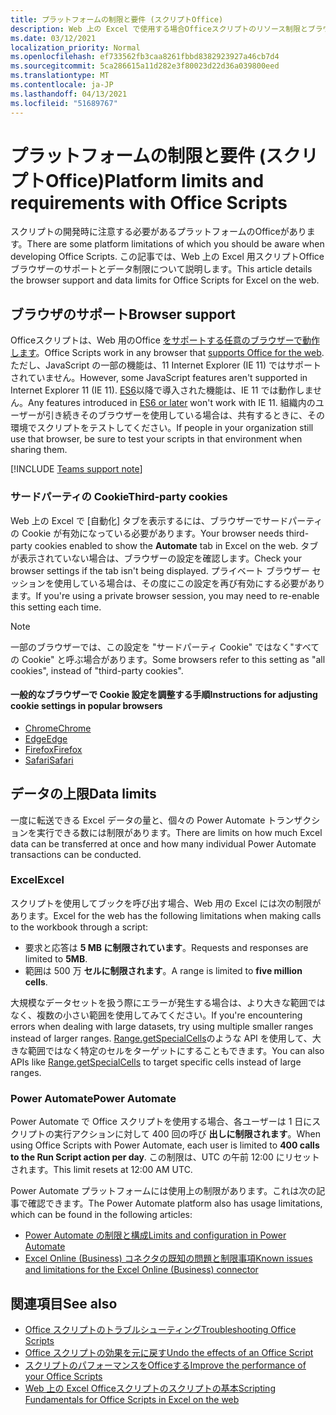 ```yaml
---
title: プラットフォームの制限と要件 (スクリプトOffice)
description: Web 上の Excel で使用する場合Officeスクリプトのリソース制限とブラウザーのサポート
ms.date: 03/12/2021
localization_priority: Normal
ms.openlocfilehash: ef733562fb3caa8261fbbd8382923927a46cb7d4
ms.sourcegitcommit: 5ca286615a11d282e3f80023d22d36a039800eed
ms.translationtype: MT
ms.contentlocale: ja-JP
ms.lasthandoff: 04/13/2021
ms.locfileid: "51689767"
---
```

# <a name="platform-limits-and-requirements-with-office-scripts"></a><span data-ttu-id="27995-103">プラットフォームの制限と要件 (スクリプトOffice)</span><span class="sxs-lookup"><span data-stu-id="27995-103">Platform limits and requirements with Office Scripts</span></span>

<span data-ttu-id="27995-104">スクリプトの開発時に注意する必要があるプラットフォームのOfficeがあります。</span><span class="sxs-lookup"><span data-stu-id="27995-104">There are some platform limitations of which you should be aware when developing Office Scripts.</span></span> <span data-ttu-id="27995-105">この記事では、Web 上の Excel 用スクリプトOfficeブラウザーのサポートとデータ制限について説明します。</span><span class="sxs-lookup"><span data-stu-id="27995-105">This article details the browser support and data limits for Office Scripts for Excel on the web.</span></span>

## <a name="browser-support"></a><span data-ttu-id="27995-106">ブラウザのサポート</span><span class="sxs-lookup"><span data-stu-id="27995-106">Browser support</span></span>

<span data-ttu-id="27995-107">Officeスクリプトは、Web 用のOffice [をサポートする任意のブラウザーで動作します](https://support.microsoft.com/office/ad1303e0-a318-47aa-b409-d3a5eb44e452)。</span><span class="sxs-lookup"><span data-stu-id="27995-107">Office Scripts work in any browser that [supports Office for the web](https://support.microsoft.com/office/ad1303e0-a318-47aa-b409-d3a5eb44e452).</span></span> <span data-ttu-id="27995-108">ただし、JavaScript の一部の機能は、11 Internet Explorer (IE 11) ではサポートされていません。</span><span class="sxs-lookup"><span data-stu-id="27995-108">However, some JavaScript features aren't supported in Internet Explorer 11 (IE 11).</span></span> <span data-ttu-id="27995-109">[ES6](https://www.w3schools.com/Js/js_es6.asp)以降で導入された機能は、IE 11 では動作しません。</span><span class="sxs-lookup"><span data-stu-id="27995-109">Any features introduced in [ES6 or later](https://www.w3schools.com/Js/js_es6.asp) won't work with IE 11.</span></span> <span data-ttu-id="27995-110">組織内のユーザーが引き続きそのブラウザーを使用している場合は、共有するときに、その環境でスクリプトをテストしてください。</span><span class="sxs-lookup"><span data-stu-id="27995-110">If people in your organization still use that browser, be sure to test your scripts in that environment when sharing them.</span></span>

[!INCLUDE [Teams support note](../includes/teams-support-note.md)]

### <a name="third-party-cookies"></a><span data-ttu-id="27995-111">サードパーティの Cookie</span><span class="sxs-lookup"><span data-stu-id="27995-111">Third-party cookies</span></span>

<span data-ttu-id="27995-112">Web 上の Excel で [自動化] タブを表示するには、ブラウザーでサードパーティの Cookie が有効になっている必要があります。</span><span class="sxs-lookup"><span data-stu-id="27995-112">Your browser needs third-party cookies enabled to show the **Automate** tab in Excel on the web.</span></span> <span data-ttu-id="27995-113">タブが表示されていない場合は、ブラウザーの設定を確認します。</span><span class="sxs-lookup"><span data-stu-id="27995-113">Check your browser settings if the tab isn't being displayed.</span></span> <span data-ttu-id="27995-114">プライベート ブラウザー セッションを使用している場合は、その度にこの設定を再び有効にする必要があります。</span><span class="sxs-lookup"><span data-stu-id="27995-114">If you're using a private browser session, you may need to re-enable this setting each time.</span></span>

> [!NOTE]
> <span data-ttu-id="27995-115">一部のブラウザーでは、この設定を "サードパーティ Cookie" ではなく"すべての Cookie" と呼ぶ場合があります。</span><span class="sxs-lookup"><span data-stu-id="27995-115">Some browsers refer to this setting as "all cookies", instead of "third-party cookies".</span></span>

#### <a name="instructions-for-adjusting-cookie-settings-in-popular-browsers"></a><span data-ttu-id="27995-116">一般的なブラウザーで Cookie 設定を調整する手順</span><span class="sxs-lookup"><span data-stu-id="27995-116">Instructions for adjusting cookie settings in popular browsers</span></span>

- [<span data-ttu-id="27995-117">Chrome</span><span class="sxs-lookup"><span data-stu-id="27995-117">Chrome</span></span>](https://support.google.com/chrome/answer/95647)
- [<span data-ttu-id="27995-118">Edge</span><span class="sxs-lookup"><span data-stu-id="27995-118">Edge</span></span>](https://support.microsoft.com/microsoft-edge/temporarily-allow-cookies-and-site-data-in-microsoft-edge-597f04f2-c0ce-f08c-7c2b-541086362bd2)
- [<span data-ttu-id="27995-119">Firefox</span><span class="sxs-lookup"><span data-stu-id="27995-119">Firefox</span></span>](https://support.mozilla.org/kb/disable-third-party-cookies)
- [<span data-ttu-id="27995-120">Safari</span><span class="sxs-lookup"><span data-stu-id="27995-120">Safari</span></span>](https://support.apple.com/guide/safari/manage-cookies-and-website-data-sfri11471/mac)

## <a name="data-limits"></a><span data-ttu-id="27995-121">データの上限</span><span class="sxs-lookup"><span data-stu-id="27995-121">Data limits</span></span>

<span data-ttu-id="27995-122">一度に転送できる Excel データの量と、個々の Power Automate トランザクションを実行できる数には制限があります。</span><span class="sxs-lookup"><span data-stu-id="27995-122">There are limits on how much Excel data can be transferred at once and how many individual Power Automate transactions can be conducted.</span></span>

### <a name="excel"></a><span data-ttu-id="27995-123">Excel</span><span class="sxs-lookup"><span data-stu-id="27995-123">Excel</span></span>

<span data-ttu-id="27995-124">スクリプトを使用してブックを呼び出す場合、Web 用の Excel には次の制限があります。</span><span class="sxs-lookup"><span data-stu-id="27995-124">Excel for the web has the following limitations when making calls to the workbook through a script:</span></span>

- <span data-ttu-id="27995-125">要求と応答は **5 MB に制限されています**。</span><span class="sxs-lookup"><span data-stu-id="27995-125">Requests and responses are limited to **5MB**.</span></span>
- <span data-ttu-id="27995-126">範囲は 500 万 **セルに制限されます**。</span><span class="sxs-lookup"><span data-stu-id="27995-126">A range is limited to **five million cells**.</span></span>

<span data-ttu-id="27995-127">大規模なデータセットを扱う際にエラーが発生する場合は、より大きな範囲ではなく、複数の小さい範囲を使用してみてください。</span><span class="sxs-lookup"><span data-stu-id="27995-127">If you're encountering errors when dealing with large datasets, try using multiple smaller ranges instead of larger ranges.</span></span> <span data-ttu-id="27995-128">[Range.getSpecialCells](/javascript/api/office-scripts/excelscript/excelscript.range#getspecialcells-celltype--cellvaluetype-)のような API を使用して、大きな範囲ではなく特定のセルをターゲットにすることもできます。</span><span class="sxs-lookup"><span data-stu-id="27995-128">You can also APIs like [Range.getSpecialCells](/javascript/api/office-scripts/excelscript/excelscript.range#getspecialcells-celltype--cellvaluetype-) to target specific cells instead of large ranges.</span></span>

### <a name="power-automate"></a><span data-ttu-id="27995-129">Power Automate</span><span class="sxs-lookup"><span data-stu-id="27995-129">Power Automate</span></span>

<span data-ttu-id="27995-130">Power Automate で Office スクリプトを使用する場合、各ユーザーは 1 日にスクリプトの実行アクションに対して 400 回の呼び **出しに制限されます**。</span><span class="sxs-lookup"><span data-stu-id="27995-130">When using Office Scripts with Power Automate, each user is limited to **400 calls to the Run Script action per day**.</span></span> <span data-ttu-id="27995-131">この制限は、UTC の午前 12:00 にリセットされます。</span><span class="sxs-lookup"><span data-stu-id="27995-131">This limit resets at 12:00 AM UTC.</span></span>

<span data-ttu-id="27995-132">Power Automate プラットフォームには使用上の制限があります。これは次の記事で確認できます。</span><span class="sxs-lookup"><span data-stu-id="27995-132">The Power Automate platform also has usage limitations, which can be found in the following articles:</span></span>

- [<span data-ttu-id="27995-133">Power Automate の制限と構成</span><span class="sxs-lookup"><span data-stu-id="27995-133">Limits and configuration in Power Automate</span></span>](/power-automate/limits-and-config)
- [<span data-ttu-id="27995-134">Excel Online (Business) コネクタの既知の問題と制限事項</span><span class="sxs-lookup"><span data-stu-id="27995-134">Known issues and limitations for the Excel Online (Business) connector</span></span>](/connectors/excelonlinebusiness/#known-issues-and-limitations)

## <a name="see-also"></a><span data-ttu-id="27995-135">関連項目</span><span class="sxs-lookup"><span data-stu-id="27995-135">See also</span></span>

- [<span data-ttu-id="27995-136">Office スクリプトのトラブルシューティング</span><span class="sxs-lookup"><span data-stu-id="27995-136">Troubleshooting Office Scripts</span></span>](troubleshooting.md)
- [<span data-ttu-id="27995-137">Office スクリプトの効果を元に戻す</span><span class="sxs-lookup"><span data-stu-id="27995-137">Undo the effects of an Office Script</span></span>](undo.md)
- [<span data-ttu-id="27995-138">スクリプトのパフォーマンスをOfficeする</span><span class="sxs-lookup"><span data-stu-id="27995-138">Improve the performance of your Office Scripts</span></span>](../develop/web-client-performance.md)
- [<span data-ttu-id="27995-139">Web 上の Excel Officeスクリプトのスクリプトの基本</span><span class="sxs-lookup"><span data-stu-id="27995-139">Scripting Fundamentals for Office Scripts in Excel on the web</span></span>](../develop/scripting-fundamentals.md)
